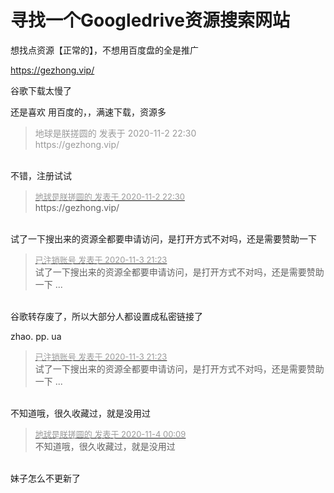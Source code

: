 # 寻找一个Googledrive资源搜索网站


想找点资源【正常的】，不想用百度盘的全是推广

https://gezhong.vip/

谷歌下载太慢了

还是喜欢 用百度的，，满速下载，资源多

<div class="quote"><blockquote><font color="#999999">地球是朕搓圆的 发表于 2020-11-2 22:30</font><br />
<font color="#999999">https://gezhong.vip/</font></blockquote></div><br />
不错，注册试试

<div class="quote"><blockquote><font size="2"><a href="https://www.hostloc.com/forum.php?mod=redirect&amp;goto=findpost&amp;pid=9391562&amp;ptid=761480" target="_blank"><font color="#999999">地球是朕搓圆的 发表于 2020-11-2 22:30</font></a></font><br />
https://gezhong.vip/</blockquote></div><br />
试了一下搜出来的资源全都要申请访问，是打开方式不对吗，还是需要赞助一下<img src="static/image/smiley/yct/014.gif" smilieid="45" border="0" alt="" />

<div class="quote"><blockquote><font size="2"><a href="https://www.hostloc.com/forum.php?mod=redirect&amp;goto=findpost&amp;pid=9398419&amp;ptid=761480" target="_blank"><font color="#999999">已注销账号 发表于 2020-11-3 21:23</font></a></font><br />
试了一下搜出来的资源全都要申请访问，是打开方式不对吗，还是需要赞助一下 ...</blockquote></div><br />
谷歌转存废了，所以大部分人都设置成私密链接了

zhao. pp. ua

<div class="quote"><blockquote><font size="2"><a href="https://www.hostloc.com/forum.php?mod=redirect&amp;goto=findpost&amp;pid=9398419&amp;ptid=761480" target="_blank"><font color="#999999">已注销账号 发表于 2020-11-3 21:23</font></a></font><br />
试了一下搜出来的资源全都要申请访问，是打开方式不对吗，还是需要赞助一下 ...</blockquote></div><br />
不知道哦，很久收藏过，就是没用过<img src="static/image/smiley/default/lol.gif" smilieid="12" border="0" alt="" />

<div class="quote"><blockquote><font size="2"><a href="https://www.hostloc.com/forum.php?mod=redirect&amp;goto=findpost&amp;pid=9399097&amp;ptid=761480" target="_blank"><font color="#999999">地球是朕搓圆的 发表于 2020-11-4 00:09</font></a></font><br />
不知道哦，很久收藏过，就是没用过</blockquote></div><br />
妹子怎么不更新了

